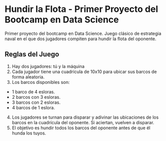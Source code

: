 # Hundir la Flota - Primer Proyecto del Bootcamp en Data Science

Primer proyecto del bootcamp en Data Science.
Juego clásico de estrategia naval en el que dos jugadores compiten para hundir la flota del oponente.

## Reglas del Juego
1. Hay dos jugadores: tú y la máquina
2. Cada jugador tiene una cuadrícula de 10x10 para ubicar sus barcos de forma aleatoria.
3. Los barcos disponibles son:
- 1 barco de 4 esloras.
- 2 barcos con 3 esloras.
- 3 barcos con 2 esloras.
- 4 barcos de 1 eslora.
4. Los jugadores se turnan para disparar y adivinar las ubicaciones de los barcos en la cuadrícula del oponente. Si aciertan, vuelven a disparar.
5. El objetivo es hundir todos los barcos del oponente antes de que él hunda los tuyos.
